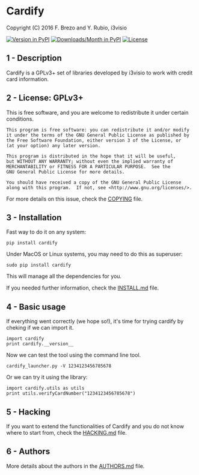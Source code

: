 Cardify
=======

Copyright (C) 2016  F. Brezo and Y. Rubio, i3visio

[![Version in PyPI](https://img.shields.io/pypi/v/cardify.svg)]()
[![Downloads/Month in PyPI](https://img.shields.io/pypi/dm/cardify.svg)]()
[![License](https://img.shields.io/badge/license-GNU%20General%20Public%20License%20Version%203%20or%20Later-blue.svg)]()

1 - Description
---------------

Cardify is a GPLv3+ set of libraries developed by i3visio to work with credit card information.

2 - License: GPLv3+
-------------------

This is free software, and you are welcome to redistribute it under certain conditions.

	This program is free software: you can redistribute it and/or modify
	it under the terms of the GNU General Public License as published by
	the Free Software Foundation, either version 3 of the License, or
	(at your option) any later version.

	This program is distributed in the hope that it will be useful,
	but WITHOUT ANY WARRANTY; without even the implied warranty of
	MERCHANTABILITY or FITNESS FOR A PARTICULAR PURPOSE.  See the
	GNU General Public License for more details.

	You should have received a copy of the GNU General Public License
	along with this program.  If not, see <http://www.gnu.org/licenses/>.


For more details on this issue, check the [COPYING](COPYING) file.

3 - Installation
----------------

Fast way to do it on any system:
```
pip install cardify
```
Under MacOS or Linux systems, you may need to do this as superuser:
```
sudo pip install cardify
```
This will manage all the dependencies for you.

If you needed further information, check the [INSTALL.md](INSTALL.md) file.

4 - Basic usage
---------------

If everything went correctly (we hope so!), it's time for trying cardify by cheking if we can import it.
```
import cardify
print cardify.__version__
```

Now we can test the tool using the command line tool.
```
cardify_launcher.py -V 1234123456785678
```

Or we can try it using the library:
```
import cardify.utils as utils
print utils.verifyCardNumber("1234123456785678")
```

5 - Hacking
-----------

If you want to extend the functionalities of Cardify and you do not know where to start from, check the [HACKING.md](HACKING.md) file.

6 - Authors
-----------

More details about the authors in the [AUTHORS.md](AUTHORS.md) file.
